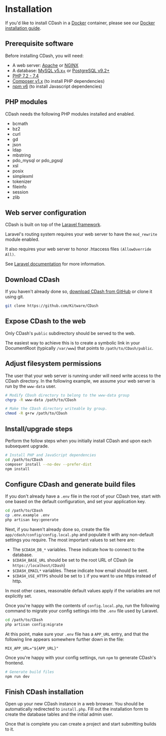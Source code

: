 # Installation

If you'd like to install CDash in a [Docker](https://www.docker.com) container, please see our
[Docker installation guide](docker.md).

## Prerequisite software

Before installing CDash, you will need:

- A web server: [Apache](https://httpd.apache.org) or [NGINX](https://www.nginx.com)
- A database: [MySQL v5.x+](https://www.mysql.com) or [PostgreSQL v9.2+](https://www.postgresql.org)
- [PHP 7.2 - 7.4](https://www.php.net)
- [Composer v1.x](https://getcomposer.org) (to install PHP dependencies)
- [npm v6](https://www.npmjs.com/) (to install Javascript dependencies)

## PHP modules

CDash needs the following PHP modules installed and enabled.

- bcmath
- bz2
- curl
- gd
- json
- ldap
- mbstring
- pdo_mysql or pdo_pgsql
- xsl
- posix
- simplexml
- tokenizer
- fileinfo
- session
- zlib

## Web server configuration

CDash is built on top of the [Laravel framework](https://laravel.com).

Laravel's routing system requires your web server to have the `mod_rewrite` module enabled.

It also requires your web server to honor .htaccess files `(AllowOverride All)`.

See [Laravel documentation](https://laravel.com/docs/6.x/installation#pretty-urls) for more information.

## Download CDash

If you haven't already done so, [download CDash from GitHub](https://github.com/Kitware/CDash/releases) or clone it using git.

```bash
git clone https://github.com/Kitware/CDash
```

## Expose CDash to the web

Only CDash's `public` subdirectory should be served to the web.

The easiest way to achieve this is to create a symbolic link in your DocumentRoot
(typically `/var/www`) that points to `/path/to/CDash/public`.

## Adjust filesystem permissions

The user that your web server is running under will need write access to the CDash directory.
In the following example, we assume your web server is run by the `www-data` user.

```bash
# Modify CDash directory to belong to the www-data group
chgrp -R www-data /path/to/CDash

# Make the CDash directory writeable by group.
chmod -R g+rw /path/to/CDash
```

## Install/upgrade steps

Perform the follow steps when you initially install CDash and upon each subsequent upgrade.

```bash
# Install PHP and JavaScript dependencies
cd /path/to/CDash
composer install --no-dev --prefer-dist
npm install
```

## Configure CDash and generate build files

If you don't already have a `.env` file in the root of your CDash tree, start with
one based on the default configuration, and set your application key.

```bash
cd /path/to/CDash
cp .env.example .env
php artisan key:generate
```

Next, if you haven't already done so, create the file `app/cdash/config/config.local.php`
and populate it with any non-default settings you require. The most important values
to set here are:

* The `$CDASH_DB_*` variables. These indicate how to connect to the database.
* `$CDASH_BASE_URL` should be set to the root URL of CDash (ie `https://localhost/CDash`)
* `$CDASH_EMAIL*` variables. These indicate how email should be sent.
* `$CDASH_USE_HTTPS` should be set to `1` if you want to use https instead of http.

In most other cases, reasonable default values apply if the variables are not explicitly set.

Once you're happy with the contents of `config.local.php`, run the following command to migrate
your config settings into the `.env` file used by Laravel.

```bash
cd /path/to/CDash
php artisan config:migrate
```

At this point, make sure your `.env` file has a `APP_URL` entry, and that the following line
appears somewhere further down in the file:
```
MIX_APP_URL="${APP_URL}"
```

Once you're happy with your config settings, run `npm` to generate CDash's frontend.

```bash
# Generate build files
npm run dev
```

## Finish CDash installation

Open up your new CDash instance in a web browser. You should be automatically
redirected to `install.php`. Fill out the installation form to create the
database tables and the initial admin user.

Once that is complete you can create a project and start submitting builds to it.
